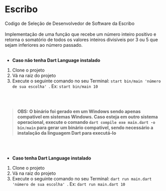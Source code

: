 # Escribo
Codigo de Seleção de Desenvolvedor de Software da Escribo
<br>
<br>
Implementação de uma função que recebe um número inteiro positivo e retorna o somatório de todos os valores inteiros divisíveis por 3 ou 5 que sejam inferiores ao número passado.
<br>
<br>
- **Caso não tenha Dart Language instalado**
1. Clone o projeto<br>
2. Vá na raiz do projeto<br>
3. Execute o seguinte comando no seu Terminal:  `start bin/main 'número de sua escolha' `. Ex: `start bin/main 10` 
<br>
<br>

> **OBS: O binário foi gerado em um Windows sendo apenas compativel em sistemas Windows. Caso esteja em outro sistema operacional, execute o comando `dart compile exe main.dart -o bin/main` para gerar um binário compativel, sendo necessário a instalação da linguagem Dart para executá-lo**
<br>
<br>

- **Caso tenha Dart Language instalado**

1. Clone o projeto<br>
2. Vá na raiz do projeto<br>
3. Execute o seguinte comando no seu Terminal:  `dart run main.dart 'número de sua escolha' `. Ex: `dart run main.dart 10` 
<br>
<br>



